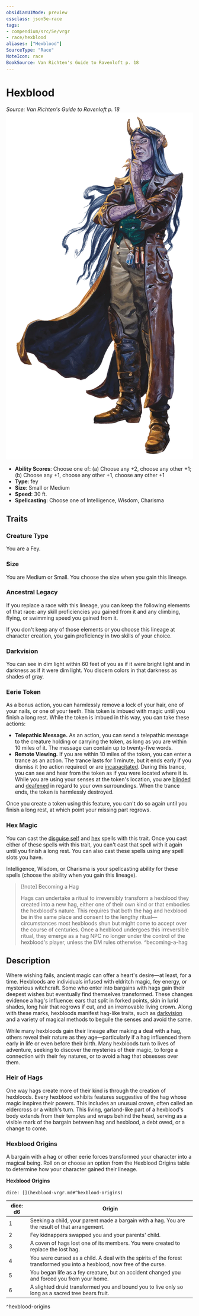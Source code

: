 ```yaml
---
obsidianUIMode: preview
cssclass: json5e-race
tags:
- compendium/src/5e/vrgr
- race/hexblood
aliases: ["Hexblood"]
SourceType: "Race"
NoteIcon: race
BookSource: Van Richten's Guide to Ravenloft p. 18
---
```

# Hexblood
*Source: Van Richten's Guide to Ravenloft p. 18*  
![](https://raw.githubusercontent.com/5etools-mirror-2/5etools-img/main/races/VRGR/Hexblood.webp#right)  

- **Ability Scores**: Choose one of: (a) Choose any +2, choose any other +1; (b) Choose any +1, choose any other +1, choose any other +1
- **Type**: fey
- **Size**: Small or Medium
- **Speed**: 30 ft.
- **Spellcasting**: Choose one of Intelligence, Wisdom, Charisma

## Traits

### Creature Type

You are a Fey.

### Size

You are Medium or Small. You choose the size when you gain this lineage.

### Ancestral Legacy

If you replace a race with this lineage, you can keep the following elements of that race: any skill proficiencies you gained from it and any climbing, flying, or swimming speed you gained from it.

If you don't keep any of those elements or you choose this lineage at character creation, you gain proficiency in two skills of your choice.

### Darkvision

You can see in dim light within 60 feet of you as if it were bright light and in darkness as if it were dim light. You discern colors in that darkness as shades of gray.

### Eerie Token

As a bonus action, you can harmlessly remove a lock of your hair, one of your nails, or one of your teeth. This token is imbued with magic until you finish a long rest. While the token is imbued in this way, you can take these actions:

- **Telepathic Message.** As an action, you can send a telepathic message to the creature holding or carrying the token, as long as you are within 10 miles of it. The message can contain up to twenty-five words.  
- **Remote Viewing.** If you are within 10 miles of the token, you can enter a trance as an action. The trance lasts for 1 minute, but it ends early if you dismiss it (no action required) or are [incapacitated](/2-Mechanics/CLI/rules/conditions.md#incapacitated). During this trance, you can see and hear from the token as if you were located where it is. While you are using your senses at the token's location, you are [blinded](/2-Mechanics/CLI/rules/conditions.md#blinded) and [deafened](/2-Mechanics/CLI/rules/conditions.md#deafened) in regard to your own surroundings. When the trance ends, the token is harmlessly destroyed.  

Once you create a token using this feature, you can't do so again until you finish a long rest, at which point your missing part regrows.

### Hex Magic

You can cast the [disguise self](/2-Mechanics/CLI/spells/disguise-self.md) and [hex](/2-Mechanics/CLI/spells/hex.md) spells with this trait. Once you cast either of these spells with this trait, you can't cast that spell with it again until you finish a long rest. You can also cast these spells using any spell slots you have.

Intelligence, Wisdom, or Charisma is your spellcasting ability for these spells (choose the ability when you gain this lineage).

> [!note] Becoming a Hag
> 
> Hags can undertake a ritual to irreversibly transform a hexblood they created into a new hag, either one of their own kind or that embodies the hexblood's nature. This requires that both the hag and hexblood be in the same place and consent to the lengthy ritual—circumstances most hexbloods shun but might come to accept over the course of centuries. Once a hexblood undergoes this irreversible ritual, they emerge as a hag NPC no longer under the control of the hexblood's player, unless the DM rules otherwise.
^becoming-a-hag

## Description

Where wishing fails, ancient magic can offer a heart's desire—at least, for a time. Hexbloods are individuals infused with eldritch magic, fey energy, or mysterious witchcraft. Some who enter into bargains with hags gain their deepest wishes but eventually find themselves transformed. These changes evidence a hag's influence: ears that split in forked points, skin in lurid shades, long hair that regrows if cut, and an irremovable living crown. Along with these marks, hexbloods manifest hag-like traits, such as [darkvision](/2-Mechanics/CLI/rules/senses.md#darkvision) and a variety of magical methods to beguile the senses and avoid the same.

While many hexbloods gain their lineage after making a deal with a hag, others reveal their nature as they age—particularly if a hag influenced them early in life or even before their birth. Many hexbloods turn to lives of adventure, seeking to discover the mysteries of their magic, to forge a connection with their fey natures, or to avoid a hag that obsesses over them.

### Heir of Hags

One way hags create more of their kind is through the creation of hexbloods. Every hexblood exhibits features suggestive of the hag whose magic inspires their powers. This includes an unusual crown, often called an eldercross or a witch's turn. This living, garland-like part of a hexblood's body extends from their temples and wraps behind the head, serving as a visible mark of the bargain between hag and hexblood, a debt owed, or a change to come.

### Hexblood Origins

A bargain with a hag or other eerie forces transformed your character into a magical being. Roll on or choose an option from the Hexblood Origins table to determine how your character gained their lineage.

**Hexblood Origins**

`dice: [](hexblood-vrgr.md#^hexblood-origins)`

| dice: d6 | Origin |
|----------|--------|
| 1 | Seeking a child, your parent made a bargain with a hag. You are the result of that arrangement. |
| 2 | Fey kidnappers swapped you and your parents' child. |
| 3 | A coven of hags lost one of its members. You were created to replace the lost hag. |
| 4 | You were cursed as a child. A deal with the spirits of the forest transformed you into a hexblood, now free of the curse. |
| 5 | You began life as a fey creature, but an accident changed you and forced you from your home. |
| 6 | A slighted druid transformed you and bound you to live only so long as a sacred tree bears fruit. |
^hexblood-origins